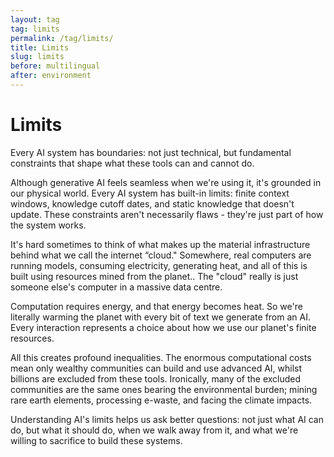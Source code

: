 ```yaml
---
layout: tag
tag: limits
permalink: /tag/limits/
title: Limits
slug: limits
before: multilingual
after: environment
---
```


# Limits

Every AI system has boundaries: not just technical, but fundamental constraints that shape what these tools can and cannot do.

Although generative AI feels seamless when we're using it, it's grounded in our physical world. Every AI system has built-in limits: finite context windows, knowledge cutoff dates, and static knowledge that doesn't update. These constraints aren't necessarily flaws - they're just part of how the system works.

It's hard sometimes to think of what makes up the material infrastructure behind what we call the internet “cloud." Somewhere, real computers are running models, consuming electricity, generating heat, and all of this is built using resources mined from the planet.. The "cloud" really is just someone else's computer in a massive data centre.

Computation requires energy, and that energy becomes heat. So we're literally warming the planet with every bit of text we generate from an AI. Every interaction represents a choice about how we use our planet's finite resources.

All this creates profound inequalities. The enormous computational costs mean only wealthy communities can build and use advanced AI, whilst billions are excluded from these tools. Ironically, many of the excluded communities are the same ones bearing the environmental burden; mining rare earth elements, processing e-waste, and facing the climate impacts. 

Understanding AI's limits helps us ask better questions: not just what AI can do, but what it should do, when we walk away from it, and what we're willing to sacrifice to build these systems.